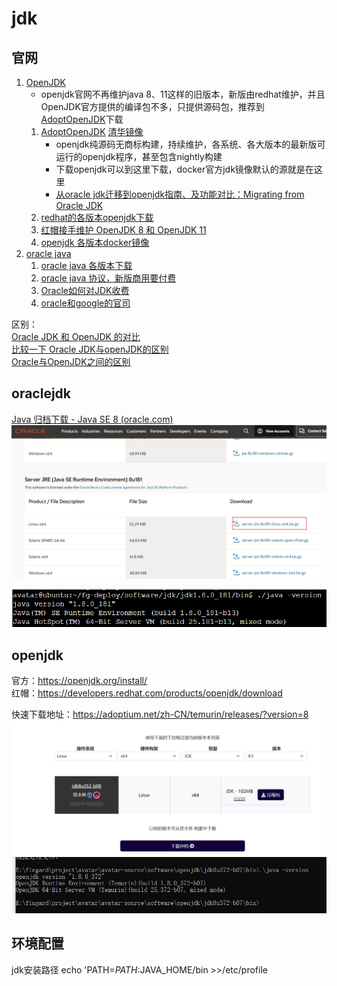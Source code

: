 # jdk
## 官网
1. [OpenJDK](https://jdk.java.net/)
    - openjdk官网不再维护java 8、11这样的旧版本，新版由redhat维护，并且OpenJDK官方提供的编译包不多，只提供源码包，推荐到[AdoptOpenJDK](https://adoptopenjdk.net/)下载
    1. [AdoptOpenJDK](https://adoptopenjdk.net/) [清华镜像](https://mirrors.tuna.tsinghua.edu.cn/AdoptOpenJDK/)
        - openjdk纯源码无商标构建，持续维护，各系统、各大版本的最新版可运行的openjdk程序，甚至包含nightly构建
        - 下载openjdk可以到这里下载，docker官方jdk镜像默认的源就是在这里
        - [从oracle jdk迁移到openjdk指南、及功能对比：Migrating from Oracle JDK](https://adoptopenjdk.net/migration.html#migration-oracle)
    1. [redhat的各版本openjdk下载](https://developers.redhat.com/products/openjdk/download)
    1. [红帽接手维护 OpenJDK 8 和 OpenJDK 11](https://www.oschina.net/news/106051/leadership-openjdk-8-and-openjdk-11-transitions-red-hat)
    1. [openjdk 各版本docker镜像](https://hub.docker.com/_/openjdk)
1. [oracle java](https://www.oracle.com/java/)
    1. [oracle java 各版本下载](https://www.oracle.com/java/technologies/oracle-java-archive-downloads.html)
    1. [oracle java 协议，新版商用要付费](https://www.oracle.com/technetwork/java/javase/overview/oracle-jdk-faqs.html)
    1. [Oracle如何对JDK收费](https://zhuanlan.zhihu.com/p/64731331)
    1. [oracle和google的官司](https://www.baidu.com/s?ie=UTF-8&wd=oracle%20google)    

区别：   
[Oracle JDK 和 OpenJDK 的对比](https://blog.csdn.net/m0_55849631/article/details/124927181)  
[比较一下 Oracle JDK与openJDK的区别](https://tonels.blog.csdn.net/article/details/105282823?spm=1001.2101.3001.6650.2&utm_medium=distribute.pc_relevant.none-task-blog-2%7Edefault%7EESLANDING%7Edefault-2-105282823-blog-124927181.pc_relevant_landingrelevant&depth_1-utm_source=distribute.pc_relevant.none-task-blog-2%7Edefault%7EESLANDING%7Edefault-2-105282823-blog-124927181.pc_relevant_landingrelevant&utm_relevant_index=5)  
[Oracle与OpenJDK之间的区别](https://blog.csdn.net/weixin_33939843/article/details/91387455?spm=1001.2101.3001.6650.3&utm_medium=distribute.pc_relevant.none-task-blog-2%7Edefault%7EESLANDING%7Edefault-3-91387455-blog-124927181.pc_relevant_landingrelevant&depth_1-utm_source=distribute.pc_relevant.none-task-blog-2%7Edefault%7EESLANDING%7Edefault-3-91387455-blog-124927181.pc_relevant_landingrelevant&utm_relevant_index=6)

## oraclejdk  
[Java 归档下载 - Java SE 8 (oracle.com)](https://www.oracle.com/java/technologies/javase/javase8-archive-downloads.html)  
![img.png](./images/img.png)

![img2.png](./images/img4.png)

## openjdk
官方：https://openjdk.org/install/  
红帽：https://developers.redhat.com/products/openjdk/download   

快速下载地址：https://adoptium.net/zh-CN/temurin/releases/?version=8
![img_1.png](./images/img2.png)
![img.png](./images/img3.png)

## 环境配置
jdk安装路径
echo 'PATH=$PATH:$JAVA_HOME/bin >>/etc/profile



